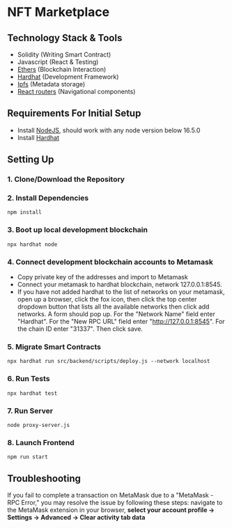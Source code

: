 # NFT Marketplace

## Technology Stack & Tools

- Solidity (Writing Smart Contract)
- Javascript (React & Testing)
- [Ethers](https://docs.ethers.io/v5/) (Blockchain Interaction)
- [Hardhat](https://hardhat.org/) (Development Framework)
- [Ipfs](https://ipfs.io/) (Metadata storage)
- [React routers](https://v5.reactrouter.com/) (Navigational components)

## Requirements For Initial Setup

- Install [NodeJS](https://nodejs.org/en/), should work with any node version below 16.5.0
- Install [Hardhat](https://hardhat.org/)

## Setting Up

### 1. Clone/Download the Repository

### 2. Install Dependencies

`npm install`

### 3. Boot up local development blockchain

`npx hardhat node`

### 4. Connect development blockchain accounts to Metamask

- Copy private key of the addresses and import to Metamask
- Connect your metamask to hardhat blockchain, network 127.0.0.1:8545.
- If you have not added hardhat to the list of networks on your metamask, open up a browser, click the fox icon, then click the top center dropdown button that lists all the available networks then click add networks. A form should pop up. For the "Network Name" field enter "Hardhat". For the "New RPC URL" field enter "http://127.0.0.1:8545". For the chain ID enter "31337". Then click save.  

### 5. Migrate Smart Contracts

`npx hardhat run src/backend/scripts/deploy.js --network localhost`

### 6. Run Tests

`npx hardhat test`

### 7. Run Server

`node proxy-server.js`

### 8. Launch Frontend

`npm run start`

## Troubleshooting

If you fail to complete a transaction on MetaMask due to a "MetaMask - RPC Error," you may resolve the issue by following these steps: navigate to the MetaMask extension in your browser, **select your account profile -> Settings -> Advanced -> Clear activity tab data**
